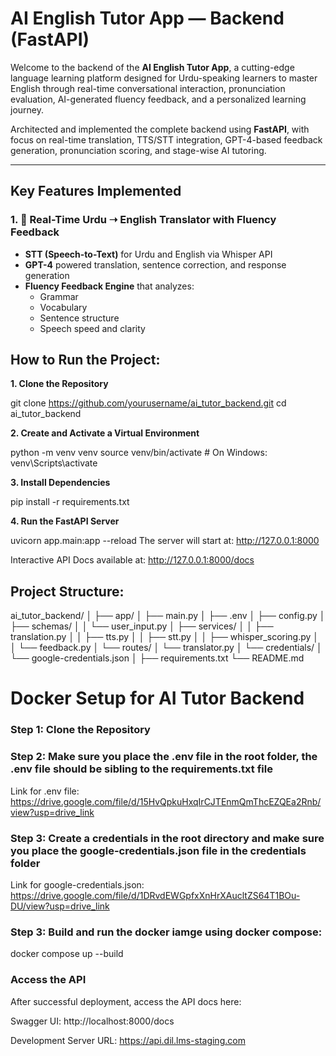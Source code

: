 # AI English Tutor App — Backend (FastAPI)

Welcome to the backend of the **AI English Tutor App**, a cutting-edge language learning platform designed for Urdu-speaking learners to master English through real-time conversational interaction, pronunciation evaluation, AI-generated fluency feedback, and a personalized learning journey.

Architected and implemented the complete backend using **FastAPI**, with focus on real-time translation, TTS/STT integration, GPT-4-based feedback generation, pronunciation scoring, and stage-wise AI tutoring.

---

## Key Features Implemented

### 1. 🔁 Real-Time Urdu ➝ English Translator with Fluency Feedback
- **STT (Speech-to-Text)** for Urdu and English via Whisper API
- **GPT-4** powered translation, sentence correction, and response generation
- **Fluency Feedback Engine** that analyzes:
  - Grammar
  - Vocabulary
  - Sentence structure
  - Speech speed and clarity


## How to Run the Project:

**1. Clone the Repository**

git clone https://github.com/yourusername/ai_tutor_backend.git
cd ai_tutor_backend

**2. Create and Activate a Virtual Environment** 

python -m venv venv
source venv/bin/activate     # On Windows: venv\Scripts\activate

**3. Install Dependencies**

pip install -r requirements.txt

**4. Run the FastAPI Server**

uvicorn app.main:app --reload
The server will start at: http://127.0.0.1:8000

Interactive API Docs available at: http://127.0.0.1:8000/docs


## Project Structure:

ai_tutor_backend/
│
├── app/
│   ├── main.py
│   ├── .env
│   ├── config.py
│   ├── schemas/
│   │   └── user_input.py
│   ├── services/
│   │   ├── translation.py
│   │   ├── tts.py
│   │   ├── stt.py
│   │   ├── whisper_scoring.py
│   │   └── feedback.py
│   └── routes/
│       └── translator.py
│   └── credentials/
│       └── google-credentials.json
│
├── requirements.txt
└── README.md


# Docker Setup for AI Tutor Backend

### Step 1: Clone the Repository

### Step 2: Make sure you place the .env file in the root folder, the .env file should be sibling to the requirements.txt file
Link for .env file: https://drive.google.com/file/d/15HvQpkuHxqIrCJTEnmQmThcEZQEa2Rnb/view?usp=drive_link

### Step 3: Create a credentials in the root directory and make sure you place the google-credentials.json file in the credentials folder
Link for google-credentials.json: https://drive.google.com/file/d/1DRvdEWGpfxXnHrXAucltZS64T1BOu-DU/view?usp=drive_link

### Step 3: Build and run the docker iamge using docker compose:
docker compose up --build

### Access the API
After successful deployment, access the API docs here:

Swagger UI: http://localhost:8000/docs

Development Server URL: https://api.dil.lms-staging.com


